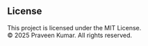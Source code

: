 ## License

This project is licensed under the MIT License.  
© 2025 Praveen Kumar. All rights reserved.
